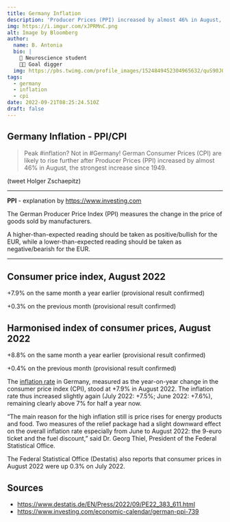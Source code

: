 ```yaml
---
title: Germany Inflation
description: 'Producer Prices (PPI) increased by almost 46% in August, the strongest increase since 1949.'
img: https://i.imgur.com/xJPRMnC.png
alt: Image by Bloomberg
author:
  name: B. Antonia
  bio: |
    🧠 Neuroscience student
    🦸🏼 Goal digger
  img: https://pbs.twimg.com/profile_images/1524849452304965632/quS90JQ9_400x400.jpg
tags:
  - germany
  - inflation
  - cpi
date: 2022-09-21T08:25:24.510Z
draft: false
---
```



## Germany Inflation - PPI/CPI


> Peak #inflation? Not in #Germany! German Consumer Prices (CPI) are likely to rise further after Producer Prices (PPI) increased by almost 46% in August, the strongest increase since 1949.

(tweet Holger Zschaepitz) 

---

**PPI** - explanation by https://www.investing.com

The German Producer Price Index (PPI) measures the change in the price of goods sold by manufacturers.


A higher-than-expected reading should be taken as positive/bullish for the EUR, while a lower-than-expected reading should be taken as negative/bearish for the EUR.

-----

## Consumer price index, August 2022

+7.9% on the same month a year earlier (provisional result confirmed)

+0.3% on the previous month (provisional result confirmed)

## Harmonised index of consumer prices, August 2022

+8.8% on the same month a year earlier (provisional result confirmed)

+0.4% on the previous month (provisional result confirmed)


The [inflation rate](https://www.destatis.de/EN/Themes/Economy/Prices/Consumer-Price-Index/Tables/Consumer-prices-12-divisions.html) in Germany, measured as the year-on-year change in the consumer price index (CPI), stood at +7.9% in August 2022. The inflation rate thus increased slightly again (July 2022: +7.5%; June 2022: +7.6%), remaining clearly above 7% for half a year now. 

“The main reason for the high inflation still is price rises for energy products and food. Two measures of the relief package had a slight downward effect on the overall inflation rate especially from June to August 2022: the 9-euro ticket and the fuel discount,” said Dr. Georg Thiel, President of the Federal Statistical Office.


The Federal Statistical Office (Destatis) also reports that consumer prices in August 2022 were up 0.3% on July 2022.


## Sources

- https://www.destatis.de/EN/Press/2022/09/PE22_383_611.html
- https://www.investing.com/economic-calendar/german-ppi-739
